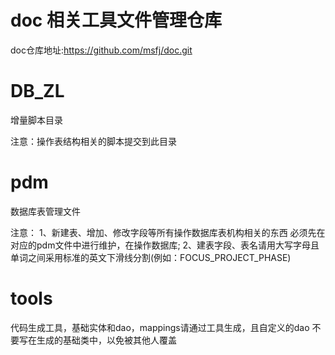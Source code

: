 # doc 相关工具文件管理仓库
doc仓库地址:https://github.com/msfj/doc.git

# DB_ZL
增量脚本目录

注意：操作表结构相关的脚本提交到此目录

# pdm
数据库表管理文件

注意：
1、新建表、增加、修改字段等所有操作数据库表机构相关的东西
必须先在对应的pdm文件中进行维护，在操作数据库;
2、建表字段、表名请用大写字母且单词之间采用标准的英文下滑线分割(例如：FOCUS_PROJECT_PHASE)

# tools 
代码生成工具，基础实体和dao，mappings请通过工具生成，且自定义的dao
不要写在生成的基础类中，以免被其他人覆盖